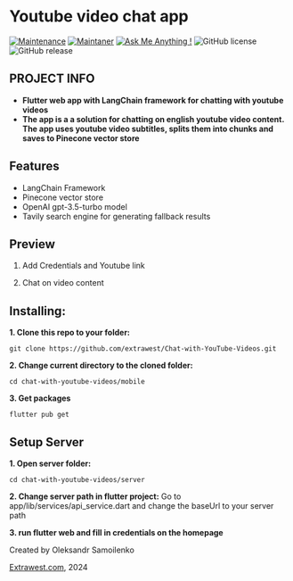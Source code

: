 # Youtube video chat app
[![Maintenance](https://img.shields.io/badge/Maintained%3F-yes-green.svg)]()
[![Maintaner](https://img.shields.io/static/v1?label=Oleksandr%20Samoilenko&message=Maintainer&color=red)](mailto:oleksandr.samoilenko@extrawest.com)
[![Ask Me Anything !](https://img.shields.io/badge/Ask%20me-anything-1abc9c.svg)]()
![GitHub license](https://img.shields.io/github/license/Naereen/StrapDown.js.svg)
![GitHub release](https://img.shields.io/badge/release-v1.0.0-blue)

## PROJECT INFO
- **Flutter web app with LangChain framework  for chatting with youtube videos**
- **The app is a a solution for chatting on english youtube video content. The app uses youtube video subtitles, splits them into chunks and saves to Pinecone vector store**

## Features
- LangChain Framework
- Pinecone vector store
- OpenAI gpt-3.5-turbo model
- Tavily search engine for generating fallback results

## Preview

1. Add Credentials and Youtube link





2. Chat on video content





## Installing:
**1. Clone this repo to your folder:**

```
git clone https://github.com/extrawest/Chat-with-YouTube-Videos.git
```

**2. Change current directory to the cloned folder:**

```
cd chat-with-youtube-videos/mobile
```

**3. Get packages**

```
flutter pub get
```

## Setup Server
**1. Open server folder:**

```
cd chat-with-youtube-videos/server
```

**2. Change server path in flutter project:**
Go to app/lib/services/api_service.dart and change the baseUrl to your server path

**3. run flutter web and fill in credentials on the homepage**


Created by Oleksandr Samoilenko

[Extrawest.com](https://www.extrawest.com), 2024

